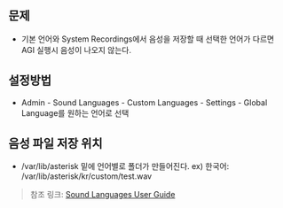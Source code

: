 ## 문제
- 기본 언어와 System Recordings에서 음성을 저장할 때 선택한 언어가 다르면 AGI 실행시 음성이 나오지 않는다. 

## 설정방법
- Admin - Sound Languages - Custom Languages - Settings - Global Language를 원하는 언어로 선택

## 음성 파일 저장 위치
- /var/lib/asterisk 밑에 언어별로 폴더가 만들어진다.
ex) 한국어: /var/lib/asterisk/kr/custom/test.wav

> 참조 링크: [Sound Languages User Guide](https://wiki.freepbx.org/plugins/servlet/mobile?contentId=61800936#content/view/61800936)